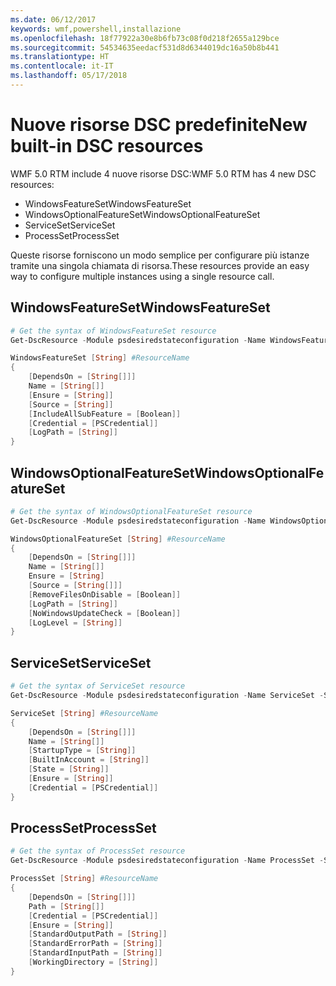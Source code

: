 ```yaml
---
ms.date: 06/12/2017
keywords: wmf,powershell,installazione
ms.openlocfilehash: 18f77922a30e8b6fb73c08f0d218f2655a129bce
ms.sourcegitcommit: 54534635eedacf531d8d6344019dc16a50b8b441
ms.translationtype: HT
ms.contentlocale: it-IT
ms.lasthandoff: 05/17/2018
---
```

# <a name="new-built-in-dsc-resources"></a><span data-ttu-id="5e6c3-102">Nuove risorse DSC predefinite</span><span class="sxs-lookup"><span data-stu-id="5e6c3-102">New built-in DSC resources</span></span>

<span data-ttu-id="5e6c3-103">WMF 5.0 RTM include 4 nuove risorse DSC:</span><span class="sxs-lookup"><span data-stu-id="5e6c3-103">WMF 5.0 RTM has 4 new DSC resources:</span></span>
* <span data-ttu-id="5e6c3-104">WindowsFeatureSet</span><span class="sxs-lookup"><span data-stu-id="5e6c3-104">WindowsFeatureSet</span></span>
* <span data-ttu-id="5e6c3-105">WindowsOptionalFeatureSet</span><span class="sxs-lookup"><span data-stu-id="5e6c3-105">WindowsOptionalFeatureSet</span></span>
* <span data-ttu-id="5e6c3-106">ServiceSet</span><span class="sxs-lookup"><span data-stu-id="5e6c3-106">ServiceSet</span></span>
* <span data-ttu-id="5e6c3-107">ProcessSet</span><span class="sxs-lookup"><span data-stu-id="5e6c3-107">ProcessSet</span></span>

<span data-ttu-id="5e6c3-108">Queste risorse forniscono un modo semplice per configurare più istanze tramite una singola chiamata di risorsa.</span><span class="sxs-lookup"><span data-stu-id="5e6c3-108">These resources provide an easy way to configure multiple instances using a single resource call.</span></span>

## <a name="windowsfeatureset"></a><span data-ttu-id="5e6c3-109">WindowsFeatureSet</span><span class="sxs-lookup"><span data-stu-id="5e6c3-109">WindowsFeatureSet</span></span>

```powershell
# Get the syntax of WindowsFeatureSet resource
Get-DscResource -Module psdesiredstateconfiguration -Name WindowsFeatureSet -Syntax

WindowsFeatureSet [String] #ResourceName
{
    [DependsOn = [String[]]]
    Name = [String[]]
    [Ensure = [String]]
    [Source = [String]]
    [IncludeAllSubFeature = [Boolean]]
    [Credential = [PSCredential]]
    [LogPath = [String]]
}
```

## <a name="windowsoptionalfeatureset"></a><span data-ttu-id="5e6c3-110">WindowsOptionalFeatureSet</span><span class="sxs-lookup"><span data-stu-id="5e6c3-110">WindowsOptionalFeatureSet</span></span>

```powershell
# Get the syntax of WindowsOptionalFeatureSet resource
Get-DscResource -Module psdesiredstateconfiguration -Name WindowsOptionalFeatureSet -Syntax

WindowsOptionalFeatureSet [String] #ResourceName
{
    [DependsOn = [String[]]]
    Name = [String[]]
    Ensure = [String]
    [Source = [String[]]]
    [RemoveFilesOnDisable = [Boolean]]
    [LogPath = [String]]
    [NoWindowsUpdateCheck = [Boolean]]
    [LogLevel = [String]]
}
```

## <a name="serviceset"></a><span data-ttu-id="5e6c3-111">ServiceSet</span><span class="sxs-lookup"><span data-stu-id="5e6c3-111">ServiceSet</span></span>

```powershell
# Get the syntax of ServiceSet resource
Get-DscResource -Module psdesiredstateconfiguration -Name ServiceSet -Syntax

ServiceSet [String] #ResourceName
{
    [DependsOn = [String[]]]
    Name = [String[]]
    [StartupType = [String]]
    [BuiltInAccount = [String]]
    [State = [String]]
    [Ensure = [String]]
    [Credential = [PSCredential]]
}
```

## <a name="processset"></a><span data-ttu-id="5e6c3-112">ProcessSet</span><span class="sxs-lookup"><span data-stu-id="5e6c3-112">ProcessSet</span></span>

```powershell
# Get the syntax of ProcessSet resource
Get-DscResource -Module psdesiredstateconfiguration -Name ProcessSet -Syntax

ProcessSet [String] #ResourceName
{
    [DependsOn = [String[]]]
    Path = [String[]]
    [Credential = [PSCredential]]
    [Ensure = [String]]
    [StandardOutputPath = [String]]
    [StandardErrorPath = [String]]
    [StandardInputPath = [String]]
    [WorkingDirectory = [String]]
}
```
